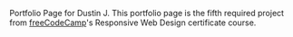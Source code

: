 Portfolio Page for Dustin J. This portfolio page is the fifth required project from [freeCodeCamp](https://www.freecodecamp.org/learn/2022/responsive-web-design/build-a-personal-portfolio-webpage-project/build-a-personal-portfolio-webpage)'s Responsive Web Design certificate course.